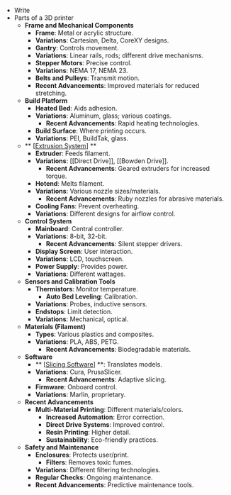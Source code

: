- Write
- Parts of a 3D printer
	- **Frame and Mechanical Components**
		- **Frame**: Metal or acrylic structure.
		- **Variations**: Cartesian, Delta, CoreXY designs.
		- **Gantry**: Controls movement.
		- **Variations**: Linear rails, rods; different drive mechanisms.
		- **Stepper Motors**: Precise control.
		- **Variations**: NEMA 17, NEMA 23.
		- **Belts and Pulleys**: Transmit motion.
		- **Recent Advancements**: Improved materials for reduced stretching.
	- **Build Platform**
		- **Heated Bed**: Aids adhesion.
		- **Variations**: Aluminum, glass; various coatings.
			- **Recent Advancements**: Rapid heating technologies.
		- **Build Surface**: Where printing occurs.
		- **Variations**: PEI, BuildTak, glass.
	- ** [[Extrusion System]] **
		- **Extruder**: Feeds filament.
		- **Variations**: [[Direct Drive]], [[Bowden Drive]].
			- **Recent Advancements**: Geared extruders for increased torque.
		- **Hotend**: Melts filament.
		- **Variations**: Various nozzle sizes/materials.
			- **Recent Advancements**: Ruby nozzles for abrasive materials.
		- **Cooling Fans**: Prevent overheating.
		- **Variations**: Different designs for airflow control.
	- **Control System**
		- **Mainboard**: Central controller.
		- **Variations**: 8-bit, 32-bit.
			- **Recent Advancements**: Silent stepper drivers.
		- **Display Screen**: User interaction.
		- **Variations**: LCD, touchscreen.
		- **Power Supply**: Provides power.
		- **Variations**: Different wattages.
	- **Sensors and Calibration Tools**
		- **Thermistors**: Monitor temperature.
			- **Auto Bed Leveling**: Calibration.
		- **Variations**: Probes, inductive sensors.
		- **Endstops**: Limit detection.
		- **Variations**: Mechanical, optical.
	- **Materials (Filament)**
		- **Types**: Various plastics and composites.
		- **Variations**: PLA, ABS, PETG.
			- **Recent Advancements**: Biodegradable materials.
	- **Software**
		- ** [[Slicing Software]] **: Translates models.
		- **Variations**: Cura, PrusaSlicer.
			- **Recent Advancements**: Adaptive slicing.
		- **Firmware**: Onboard control.
		- **Variations**: Marlin, proprietary.
	- **Recent Advancements**
		- **Multi-Material Printing**: Different materials/colors.
			- **Increased Automation**: Error correction.
			- **Direct Drive Systems**: Improved control.
			- **Resin Printing**: Higher detail.
			- **Sustainability**: Eco-friendly practices.
	- **Safety and Maintenance**
		- **Enclosures**: Protects user/print.
			- **Filters**: Removes toxic fumes.
		- **Variations**: Different filtering technologies.
		- **Regular Checks**: Ongoing maintenance.
		- **Recent Advancements**: Predictive maintenance tools.

[//begin]: # "Autogenerated link references for markdown compatibility"
[Extrusion System]: <Extrusion System> "Extrusion System"
[Slicing Software]: <Slicing Software> "Slicing Software"
[//end]: # "Autogenerated link references"